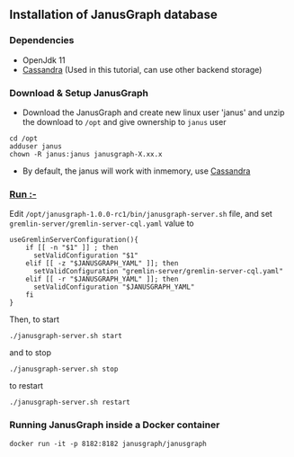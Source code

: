 ## Installation of JanusGraph database

### Dependencies

* OpenJdk 11
* [Cassandra](../Cassandra/Installation.md) (Used in this tutorial, can use other backend storage)

### Download & Setup JanusGraph 

* Download the JanusGraph and create new linux user 'janus' and unzip the download to `/opt` and give ownership to `janus` user

```
cd /opt
adduser janus
chown -R janus:janus janusgraph-X.xx.x
```

* By default, the janus will work with inmemory, use [Cassandra](../Cassandra/Installation.adoc)

### <u>Run :-</u>
Edit `/opt/janusgraph-1.0.0-rc1/bin/janusgraph-server.sh` file, and set `gremlin-server/gremlin-server-cql.yaml` value to 

```
useGremlinServerConfiguration(){
    if [[ -n "$1" ]] ; then
      setValidConfiguration "$1"
    elif [[ -z "$JANUSGRAPH_YAML" ]]; then
      setValidConfiguration "gremlin-server/gremlin-server-cql.yaml"
    elif [[ -r "$JANUSGRAPH_YAML" ]]; then
      setValidConfiguration "$JANUSGRAPH_YAML"
    fi
}
```

Then, to start

```
./janusgraph-server.sh start
```
and to stop
```
./janusgraph-server.sh stop
```
to restart
```
./janusgraph-server.sh restart
```


### Running JanusGraph inside a Docker container

```
docker run -it -p 8182:8182 janusgraph/janusgraph
```

